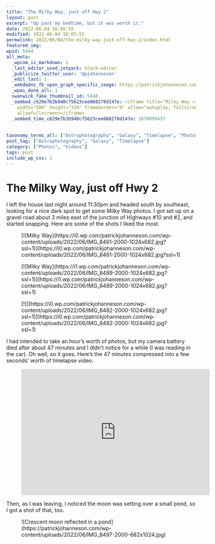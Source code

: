 ```yaml
---
title: "The Milky Way, just off Hwy 2"
layout: post
excerpt: "Up past my bedtime, but it was worth it."
date: 2022-06-04 16:05:55
modified: 2022-06-04 16:05:55
permalink: 2022/06/04/the-milky-way-just-off-hwy-2/index.html
featured_img: 
wpid: 5444
all_meta: 
  _wpcom_is_markdown: 1
  _last_editor_used_jetpack: block-editor
  _publicize_twitter_user: '@pjohanneson'
  _edit_last: 1
  _webdados_fb_open_graph_specific_image: https://patrickjohanneson.com/wp-content/uploads/2022/06/IMG_8489-2000.jpg
  _wpas_done_all: 1
  swanwick_fake_thumbnail_id: 5448
  _oembed_c629e7b3b940c75623cee068278d147e: <iframe title="Milky Way rising" src="https://player.vimeo.com/video/717092317?h=25bcdf32bf&amp;dnt=1&amp;app_id=122963"
    width="500" height="334" frameborder="0" allow="autoplay; fullscreen; picture-in-picture"
    allowfullscreen></iframe>
  _oembed_time_c629e7b3b940c75623cee068278d147e: 1679099437
  
  
taxonomy_terms_all: ["Astrophotography", "Galaxy", "Timelapse", "Photos", "Videos"]
post_tag: ["Astrophotography", "Galaxy", "Timelapse"]
category: ["Photos", "Videos"]
tags: post
include_wp_css: 1
---
```


# The Milky Way, just off Hwy 2

I left the house last night around 11:30pm and headed south by southeast, looking for a nice dark spot to get some Milky Way photos. I got set up on a gravel road about 3 miles east of the junction of Highways #10 and #2, and started snapping. Here are some of the shots I liked the most.

<div class="wp-block-jetpack-tiled-gallery aligncenter is-style-rectangular"><div class="tiled-gallery__gallery"><div class="tiled-gallery__row"><div class="tiled-gallery__col" style="flex-basis:66.78747%"><figure class="tiled-gallery__item">[![Milky Way](https://i0.wp.com/patrickjohanneson.com/wp-content/uploads/2022/06/IMG_8461-2000-1024x682.jpg?ssl=1)](https://i0.wp.com/patrickjohanneson.com/wp-content/uploads/2022/06/IMG_8461-2000-1024x682.jpg?ssl=1)</figure></div><div class="tiled-gallery__col" style="flex-basis:33.21253%"><figure class="tiled-gallery__item">[![Milky Way](https://i1.wp.com/patrickjohanneson.com/wp-content/uploads/2022/06/IMG_8489-2000-1024x682.jpg?ssl=1)](https://i1.wp.com/patrickjohanneson.com/wp-content/uploads/2022/06/IMG_8489-2000-1024x682.jpg?ssl=1)</figure><figure class="tiled-gallery__item">[![](https://i0.wp.com/patrickjohanneson.com/wp-content/uploads/2022/06/IMG_8482-2000-1024x682.jpg?ssl=1)](https://i0.wp.com/patrickjohanneson.com/wp-content/uploads/2022/06/IMG_8482-2000-1024x682.jpg?ssl=1)</figure></div></div></div></div>I had intended to take an hour’s worth of photos, but my camera battery died after about 47 minutes and I didn’t notice for a while (I was reading in the car). Oh well, so it goes. Here’s the 47 minutes compressed into a few seconds’ worth of timelapse video.

<figure class="wp-block-embed is-type-video is-provider-vimeo wp-block-embed-vimeo"><div class="wp-block-embed__wrapper"><iframe allow="autoplay; fullscreen; picture-in-picture" allowfullscreen="" frameborder="0" height="334" loading="lazy" src="https://player.vimeo.com/video/717092317?h=25bcdf32bf&dnt=1&app_id=122963" title="Milky Way rising" width="500"></iframe></div></figure>Then, as I was leaving, I noticed the moon was setting over a small pond, so I got a shot of that, too.

<figure class="wp-block-image size-large">![Crescent moon reflected in a pond](https://patrickjohanneson.com/wp-content/uploads/2022/06/IMG_8497-2000-682x1024.jpg)</figure>